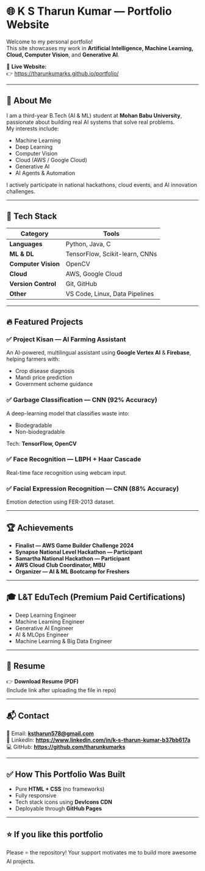 # 🌐 K S Tharun Kumar — Portfolio Website

Welcome to my personal portfolio!  
This site showcases my work in **Artificial Intelligence, Machine Learning, Cloud, Computer Vision**, and **Generative AI**.

🔗 **Live Website:**  
👉 https://tharunkumarks.github.io/portfolio/

---

## 🚀 About Me
I am a third-year B.Tech (AI & ML) student at **Mohan Babu University**, passionate about building real AI systems that solve real problems.  
My interests include:

- Machine Learning  
- Deep Learning  
- Computer Vision  
- Cloud (AWS / Google Cloud)  
- Generative AI  
- AI Agents & Automation  

I actively participate in national hackathons, cloud events, and AI innovation challenges.

---

## 🧠 Tech Stack

| Category | Tools |
|---------|-------|
| **Languages** | Python, Java, C |
| **ML & DL** | TensorFlow, Scikit-learn, CNNs |
| **Computer Vision** | OpenCV |
| **Cloud** | AWS, Google Cloud |
| **Version Control** | Git, GitHub |
| **Other** | VS Code, Linux, Data Pipelines |

---

## 🔥 Featured Projects

### ✅ **Project Kisan — AI Farming Assistant**
An AI-powered, multilingual assistant using **Google Vertex AI** & **Firebase**, helping farmers with:
- Crop disease diagnosis  
- Mandi price prediction  
- Government scheme guidance  

### ✅ **Garbage Classification — CNN (92% Accuracy)**
A deep-learning model that classifies waste into:
- Biodegradable  
- Non-biodegradable  

Tech: **TensorFlow, OpenCV**

### ✅ **Face Recognition — LBPH + Haar Cascade**
Real-time face recognition using webcam input.

### ✅ **Facial Expression Recognition — CNN (88% Accuracy)**
Emotion detection using FER-2013 dataset.

---

## 🏆 Achievements
- **Finalist — AWS Game Builder Challenge 2024**  
- **Synapse National Level Hackathon — Participant**  
- **Samartha National Hackathon — Participant**  
- **AWS Cloud Club Coordinator, MBU**  
- **Organizer — AI & ML Bootcamp for Freshers**

---

## 🎓 L&T EduTech (Premium Paid Certifications)
- Deep Learning Engineer  
- Machine Learning Engineer  
- Generative AI Engineer  
- AI & MLOps Engineer  
- Machine Learning & Big Data Engineer  

---

## 📄 Resume
👉 **Download Resume (PDF)**  
(Include link after uploading the file in repo)

---

## 📬 Contact
📧 Email: **kstharun578@gmail.com**  
🔗 LinkedIn: **https://www.linkedin.com/in/k-s-tharun-kumar-b37bb617a**  
💻 GitHub: **https://github.com/tharunkumarks**  

---

## ✅ How This Portfolio Was Built
- Pure **HTML + CSS** (no frameworks)  
- Fully responsive  
- Tech stack icons using **DevIcons CDN**  
- Deployable through **GitHub Pages**

---

## ⭐ If you like this portfolio
Please ⭐ the repository! Your support motivates me to build more awesome AI projects.
